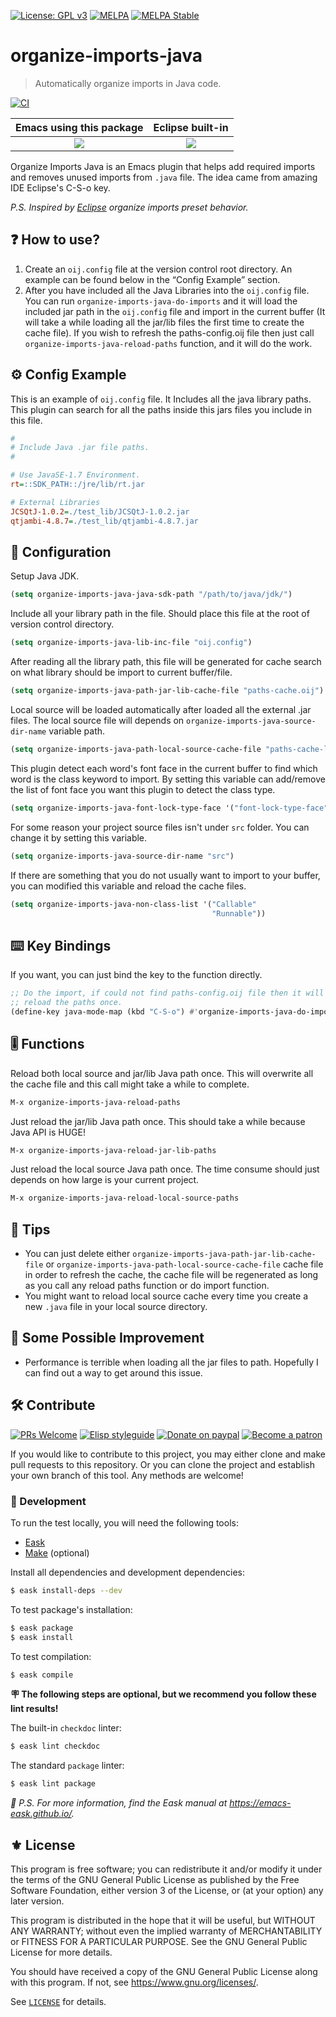 [![License: GPL v3](https://img.shields.io/badge/License-GPL%20v3-blue.svg)](https://www.gnu.org/licenses/gpl-3.0)
[![MELPA](https://melpa.org/packages/organize-imports-java-badge.svg)](https://melpa.org/#/organize-imports-java)
[![MELPA Stable](https://stable.melpa.org/packages/organize-imports-java-badge.svg)](https://stable.melpa.org/#/organize-imports-java)

# organize-imports-java
> Automatically organize imports in Java code.

[![CI](https://github.com/jcs-elpa/organize-imports-java/actions/workflows/test.yml/badge.svg)](https://github.com/jcs-elpa/organize-imports-java/actions/workflows/test.yml)

| Emacs using this package                         | Eclipse built-in                                 |
|:------------------------------------------------:|:------------------------------------------------:|
|<img src="./etc/orangize_imports_java_demo1.gif"/>|<img src="./etc/organize-imports-in-eclipse.gif"/>|

Organize Imports Java is an Emacs plugin that helps add required imports 
and removes unused imports from `.java` file. The idea came from amazing 
IDE Eclipse's C-S-o key.

*P.S. Inspired by [Eclipse](https://www.eclipse.org/) organize imports preset behavior.*

## ❓ How to use?

1. Create an `oij.config` file at the version control root directory.
An example can be found below in the “Config Example” section.
2. After you have included all the Java Libraries into the `oij.config`
file. You can run `organize-imports-java-do-imports` and it will load
the included jar path in the `oij.config` file and import in the current
buffer (It will take a while loading all the jar/lib files the first
time to create the cache file). If you wish to refresh the
paths-config.oij file then just call `organize-imports-java-reload-paths`
function, and it will do the work.

## ⚙️ Config Example

This is an example of `oij.config` file. It Includes all the java library paths. 
This plugin can search for all the paths inside this jars files you include in this 
file.

```ini
#
# Include Java .jar file paths.
#

# Use JavaSE-1.7 Environment.
rt=::SDK_PATH::/jre/lib/rt.jar

# External Libraries
JCSQtJ-1.0.2=./test_lib/JCSQtJ-1.0.2.jar
qtjambi-4.8.7=./test_lib/qtjambi-4.8.7.jar

```

## 🧪 Configuration

Setup Java JDK.

```el
(setq organize-imports-java-java-sdk-path "/path/to/java/jdk/")
```

Include all your library path in the file. Should place this file at the root of 
version control directory.

```el
(setq organize-imports-java-lib-inc-file "oij.config")
```

After reading all the library path, this file will be generated for cache search on 
what library should be import to current buffer/file.

```el
(setq organize-imports-java-path-jar-lib-cache-file "paths-cache.oij")
```

Local source will be loaded automatically after loaded all the external .jar files.
The local source file will depends on `organize-imports-java-source-dir-name`
variable path.

```el
(setq organize-imports-java-path-local-source-cache-file "paths-cache-local.oij")
```

This plugin detect each word's font face in the current buffer to find which word is
the class keyword to import. By setting this variable can add/remove the list of font
face you want this plugin to detect the class type.

```el
(setq organize-imports-java-font-lock-type-face '("font-lock-type-face"))
```

For some reason your project source files isn't under `src` folder. You can change it
by setting this variable.

```el
(setq organize-imports-java-source-dir-name "src")
```

If there are something that you do not usually want to import to your buffer, you can 
modified this variable and reload the cache files.

```el
(setq organize-imports-java-non-class-list '("Callable"
                                             "Runnable"))
```

## ⌨️ Key Bindings

If you want, you can just bind the key to the function directly.

```el
;; Do the import, if could not find paths-config.oij file then it will
;; reload the paths once.
(define-key java-mode-map (kbd "C-S-o") #'organize-imports-java-do-imports)
```

## 🎚 Functions

Reload both local source and jar/lib Java path once. This will overwrite all the 
cache file and this call might take a while to complete.

```el
M-x organize-imports-java-reload-paths
```

Just reload the jar/lib Java path once. This should take a while because Java
API is HUGE!

```el
M-x organize-imports-java-reload-jar-lib-paths
```

Just reload the local source Java path once. The time consume should just
depends on how large is your current project.

```el
M-x organize-imports-java-reload-local-source-paths
```

## 🧮 Tips

* You can just delete either `organize-imports-java-path-jar-lib-cache-file`
or `organize-imports-java-path-local-source-cache-file` cache file in order
to refresh the cache, the cache file will be regenerated as long as you call any
reload paths function or do import function.
* You might want to reload local source cache every time you create a new `.java` 
file in your local source directory.

## 📝 Some Possible Improvement

* Performance is terrible when loading all the jar files to path. Hopefully I can 
find out a way to get around this issue.

## 🛠️ Contribute

[![PRs Welcome](https://img.shields.io/badge/PRs-welcome-brightgreen.svg)](http://makeapullrequest.com)
[![Elisp styleguide](https://img.shields.io/badge/elisp-style%20guide-purple)](https://github.com/bbatsov/emacs-lisp-style-guide)
[![Donate on paypal](https://img.shields.io/badge/paypal-donate-1?logo=paypal&color=blue)](https://www.paypal.me/jcs090218)
[![Become a patron](https://img.shields.io/badge/patreon-become%20a%20patron-orange.svg?logo=patreon)](https://www.patreon.com/jcs090218)

If you would like to contribute to this project, you may either 
clone and make pull requests to this repository. Or you can 
clone the project and establish your own branch of this tool. 
Any methods are welcome!

### 🔬 Development

To run the test locally, you will need the following tools:

- [Eask](https://emacs-eask.github.io/)
- [Make](https://www.gnu.org/software/make/) (optional)

Install all dependencies and development dependencies:

```sh
$ eask install-deps --dev
```

To test package's installation:

```sh
$ eask package
$ eask install
```

To test compilation:

```sh
$ eask compile
```

**🪧 The following steps are optional, but we recommend you follow these lint results!**

The built-in `checkdoc` linter:

```sh
$ eask lint checkdoc
```

The standard `package` linter:

```sh
$ eask lint package
```

*📝 P.S. For more information, find the Eask manual at https://emacs-eask.github.io/.*

## ⚜️ License

This program is free software; you can redistribute it and/or modify
it under the terms of the GNU General Public License as published by
the Free Software Foundation, either version 3 of the License, or
(at your option) any later version.

This program is distributed in the hope that it will be useful,
but WITHOUT ANY WARRANTY; without even the implied warranty of
MERCHANTABILITY or FITNESS FOR A PARTICULAR PURPOSE.  See the
GNU General Public License for more details.

You should have received a copy of the GNU General Public License
along with this program.  If not, see <https://www.gnu.org/licenses/>.

See [`LICENSE`](./LICENSE.txt) for details.

